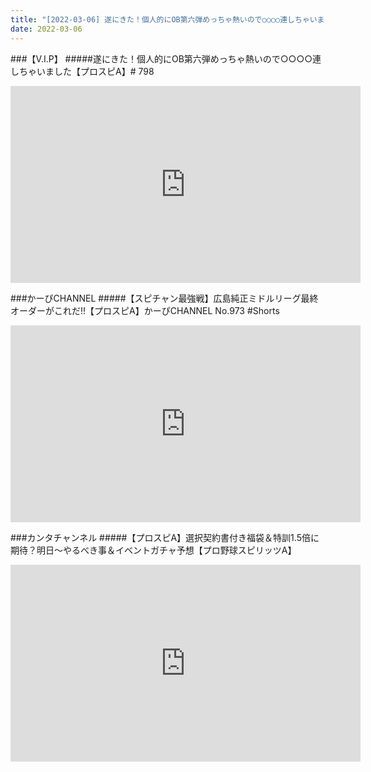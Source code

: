 ```yaml
---
title: "[2022-03-06] 遂にきた！個人的にOB第六弾めっちゃ熱いので○○○○連しちゃいました【プロスピA】# 798 他"
date: 2022-03-06
---
```

###【V.I.P】
#####遂にきた！個人的にOB第六弾めっちゃ熱いので○○○○連しちゃいました【プロスピA】# 798
<iframe width="560" height="315" src="https://www.youtube.com/embed/3WLpXjtDfIw" frameborder="0" allow="accelerometer; autoplay; clipboard-write; encrypted-media; gyroscope; picture-in-picture" allowfullscreen></iframe>

###かーぴCHANNEL
#####【スピチャン最強戦】広島純正ミドルリーグ最終オーダーがこれだ!!【プロスピA】かーぴCHANNEL No.973 #Shorts
<iframe width="560" height="315" src="https://www.youtube.com/embed/sghummmupmA" frameborder="0" allow="accelerometer; autoplay; clipboard-write; encrypted-media; gyroscope; picture-in-picture" allowfullscreen></iframe>

###カンタチャンネル
#####【プロスピA】選択契約書付き福袋＆特訓1.5倍に期待？明日～やるべき事＆イベントガチャ予想【プロ野球スピリッツA】
<iframe width="560" height="315" src="https://www.youtube.com/embed/9-k_qi1Oxtw" frameborder="0" allow="accelerometer; autoplay; clipboard-write; encrypted-media; gyroscope; picture-in-picture" allowfullscreen></iframe>

